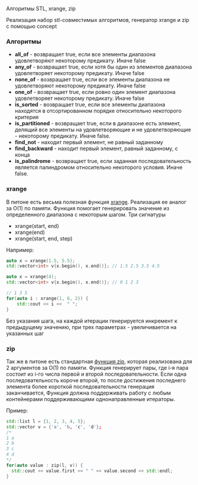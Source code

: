 
Алгоритмы STL, xrange, zip

Реализация набор stl-совместимых алгоритмов, генератор xrange и zip с помощью concept

### Алгоритмы

- **all_of** - возвращает true, если все элементы диапазона удовлетворяют некоторому предикату. Иначе false
- **any_of** - возвращает true, если хотя бы один из элементов диапазона удовлетворяет некоторому предикату. Иначе false
- **none_of** - возвращает true, если все элементы диапазона не удовлетворяют некоторому предикату. Иначе false
- **one_of** - возвращает true, если ровно один элемент диапазона удовлетворяет некоторому предикату. Иначе false
- **is_sorted** - возвращает true, если все элементы диапазона находятся в отсортированном порядке относительно некоторого критерия
- **is_partitioned** - возвращает true, если в диапазоне есть элемент, делящий все элементы на удовлетворяющие и не удовлетворяющие - некоторому предикату. Иначе false.
- **find_not** - находит первый элемент, не равный заданному
- **find_backward** - находит первый элемент, равный заданному, с конца
- **is_palindrome** - возвращает true, если заданная последовательность является палиндромом относительно некоторого условия. Иначе false.

### xrange

В питоне есть весьма полезная функция [xrange](https://docs.python.org/2/library/functions.html#xrange). Реализация ее аналог за O(1) по памяти. Функция помогает генерировать значение из определенного диапазона с некоторым шагом.
Три сигнатуры
- xrange(start, end)
- xrange(end)
- xrange(start, end, step)

Например:

```cpp
auto x = xrange(1.5, 5.5);
std::vector<int> v{x.begin(), x.end()}; // 1.5 2.5 3.5 4.5
```

```cpp
auto x = xrange(4);
std::vector<int> v{x.begin(), x.end()}; // 0 1 2 3
```

```cpp
// 1 3 5
for(auto i : xrange(1, 6, 2)) {
    std::cout << i <<  " ";
}
```

Без указания шага, на каждой итерации генерируется инкремент к предыдущему значению, при трех параметрах - увеличивается на указанных шаг


### zip

Так же в питоне есть стандартная [функция zip](https://docs.python.org/2/library/functions.html#zip), которая реализована для 2 аргументов за O(1) по памяти. Функция генерирует пары, где i-я пара состоит из i-го числа первой и второй последовательности. Если одна последовательность короче второй, то после достижения последнего элемента более короткой последовательности генерация заканчивается, Функция должна поддерживать работу с любым контейнерами поддерживающими однонаправленные итераторы.

Пример:
```c++
std::list l = {1, 2, 3, 4, 5};
std::vector v = {'a', 'b, 'c', 'd'};
/*
1 a
2 b
3 c
4 d
*/
for(auto value : zip(l, v)) {
  std::cout << value.first << " " << value.second << std::endl;
}
```
